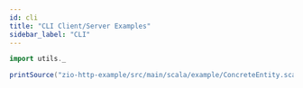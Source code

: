 ```yaml
---
id: cli
title: "CLI Client/Server Examples"
sidebar_label: "CLI"
---
```


```scala mdoc:passthrough
import utils._

printSource("zio-http-example/src/main/scala/example/ConcreteEntity.scala")
```
